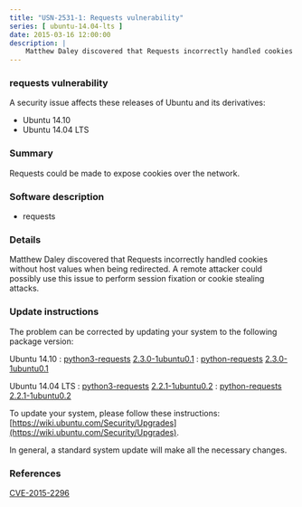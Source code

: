 ```yaml
---
title: "USN-2531-1: Requests vulnerability"
series: [ ubuntu-14.04-lts ]
date: 2015-03-16 12:00:00
description: |
    Matthew Daley discovered that Requests incorrectly handled cookies without host values when being redirected. A remote attacker could possibly use this issue to perform session fixation or cookie stealing attacks. 
--- 
```

 
### requests vulnerability

A security issue affects these releases of Ubuntu and its derivatives:

* Ubuntu 14.10
* Ubuntu 14.04 LTS

### Summary

Requests could be made to expose cookies over the network. 

### Software description

* requests 

### Details

Matthew Daley discovered that Requests incorrectly handled cookies without host values when being redirected. A remote attacker could possibly use this issue to perform session fixation or cookie stealing attacks. 

### Update instructions

The problem can be corrected by updating your system to the following package version:

Ubuntu 14.10
 : [python3-requests](https://launchpad.net/ubuntu/+source/requests) <span> [2.3.0-1ubuntu0.1](https://launchpad.net/ubuntu/+source/requests/2.3.0-1ubuntu0.1) </span> 
 : [python-requests](https://launchpad.net/ubuntu/+source/requests) <span> [2.3.0-1ubuntu0.1](https://launchpad.net/ubuntu/+source/requests/2.3.0-1ubuntu0.1) </span> 

Ubuntu 14.04 LTS
 : [python3-requests](https://launchpad.net/ubuntu/+source/requests) <span> [2.2.1-1ubuntu0.2](https://launchpad.net/ubuntu/+source/requests/2.2.1-1ubuntu0.2) </span> 
 : [python-requests](https://launchpad.net/ubuntu/+source/requests) <span> [2.2.1-1ubuntu0.2](https://launchpad.net/ubuntu/+source/requests/2.2.1-1ubuntu0.2) </span> 

To update your system, please follow these instructions: [https://wiki.ubuntu.com/Security/Upgrades](https://wiki.ubuntu.com/Security/Upgrades).

In general, a standard system update will make all the necessary changes. 

### References

 [CVE-2015-2296](http://people.ubuntu.com/~ubuntu-security/cve/CVE-2015-2296)
 
